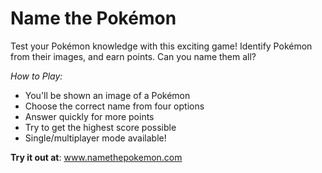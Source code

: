 # Name the Pokémon

Test your Pokémon knowledge with this exciting game! Identify Pokémon from their images, and earn points. Can you name them all?

*How to Play:*
- You'll be shown an image of a Pokémon
- Choose the correct name from four options
- Answer quickly for more points
- Try to get the highest score possible
- Single/multiplayer mode available!

**Try it out at**: www.namethepokemon.com
